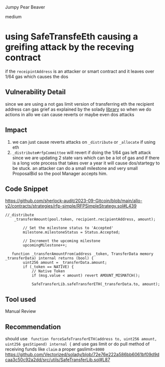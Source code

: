 Jumpy Pear Beaver

medium

# using SafeTransfeEth causing a greifing attack by the receving contract
if the `receipintAddress` is an attacker or smart contract and it leaves over 1/64 gas which causes the dos 
## Vulnerability Detail
since we are using a  not gas limit version of transferring eth the recipient address can gas grief as explained by the  solady [library](https://github.com/Vectorized/solady/blob/72e76e222a586bb6061bf09d9dcaa3c50c92a2dd/src/utils/SafeTransferLib.sol#L9)
so when we do actions in allo we can cause reverts or maybe even dos  attacks 
## Impact
1. we can just cause reverts attacks on `_distribute` or `_allocate` if using eth 
2. `_distribute#rfpCommittee` will revert if doing the 1/64 gas left attack since we are updating 2 state vars which can be a lot of gas 
and if there is a long vote process that takes over a year it will cause dos/startegy to be stuck.
an attacker can do a small milestone and very small ProposalBid so the pool Manager accepts him.

## Code Snippet
https://github.com/sherlock-audit/2023-09-Gitcoin/blob/main/allo-v2/contracts/strategies/rfp-simple/RFPSimpleStrategy.sol#L439
```solidity
//_distribute
    _transferAmount(pool.token, recipient.recipientAddress, amount);

        // Set the milestone status to 'Accepted'
        milestone.milestoneStatus = Status.Accepted;

        // Increment the upcoming milestone
        upcomingMilestone++;
```
```solidity
   function _transferAmountFrom(address _token, TransferData memory _transferData) internal returns (bool) {
        uint256 amount = _transferData.amount;
        if (_token == NATIVE) {
            // Native Token
            if (msg.value < amount) revert AMOUNT_MISMATCH();

            SafeTransferLib.safeTransferETH(_transferData.to, amount);
```
## Tool used

Manual Review

## Recommendation
should use ` function forceSafeTransferETH(address to, uint256 amount, uint256 gasStipend) internal {` and use gas limit  or do pull method of receiving funds like `claim`
a proper gaslimit=`8000`
https://github.com/Vectorized/solady/blob/72e76e222a586bb6061bf09d9dcaa3c50c92a2dd/src/utils/SafeTransferLib.sol#L87